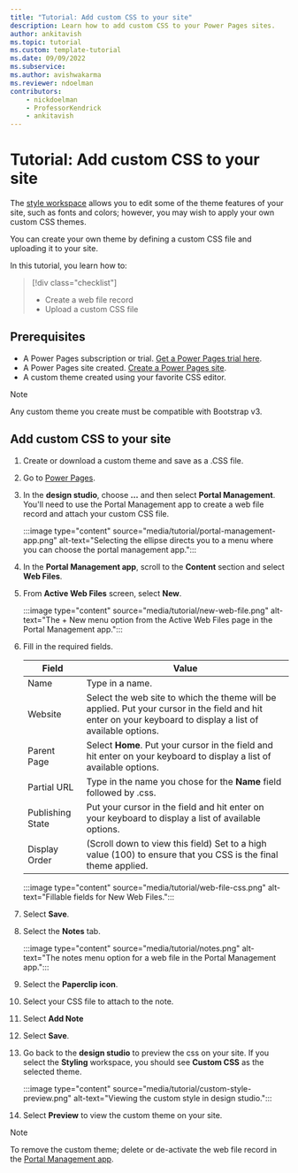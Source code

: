 ```yaml
---
title: "Tutorial: Add custom CSS to your site"
description: Learn how to add custom CSS to your Power Pages sites.
author: ankitavish
ms.topic: tutorial
ms.custom: template-tutorial
ms.date: 09/09/2022
ms.subservice:
ms.author: avishwakarma 
ms.reviewer: ndoelman
contributors:
    - nickdoelman
    - ProfessorKendrick
    - ankitavish
---
```

# Tutorial: Add custom CSS to your site

The [style workspace](tutorial-style-site.md) allows you to edit some of the theme features of your site, such as fonts and colors; however, you may wish to apply your own custom CSS themes.

You can create your own theme by defining a custom CSS file and uploading it to your site.  

In this tutorial, you learn how to:

> [!div class="checklist"]
> * Create a web file record
> * Upload a custom CSS file

## Prerequisites

- A Power Pages subscription or trial. [Get a Power Pages trial here](trial-signup.md).
- A Power Pages site created. [Create a Power Pages site](create-manage.md).
- A custom theme created using your favorite CSS editor.

> [!NOTE]  
> Any custom theme you create must be compatible with Bootstrap v3.

## Add custom CSS to your site

1. Create or download a custom theme and save as a .CSS file.

1. Go to [Power Pages](https://make.powerpages.microsoft.com/).

1. In the **design studio**, choose **...** and then select **Portal Management**. You'll need to use the Portal Management app to create a web file record and attach your custom CSS file.

    :::image type="content" source="media/tutorial/portal-management-app.png" alt-text="Selecting the ellipse directs you to a menu where you can choose the portal management app.":::

1. In the **Portal Management app**, scroll to the **Content** section and select **Web Files**.

1. From **Active Web Files** screen, select **New**.

    :::image type="content" source="media/tutorial/new-web-file.png" alt-text="The + New menu option from the Active Web Files page in the Portal Management app.":::

1. Fill in the required fields. 

    |Field  |Value  |
    |---------|---------|
    |Name     |Type in a name.         |
    |Website     |Select the web site to which the theme will be applied. Put your cursor in the field and hit enter on your keyboard to display a list of available options.         |
    |Parent Page    |Select **Home**. Put your cursor in the field and hit enter on your keyboard to display a list of available options.           |
    |Partial URL    |Type in the name you chose for the **Name** field followed by .css.         |
    |Publishing State| Put your cursor in the field and hit enter on your keyboard to display a list of available options.  |
    | Display Order | (Scroll down to view this field) Set to a high value (100) to ensure that you CSS is the final theme applied. |

    :::image type="content" source="media/tutorial/web-file-css.png" alt-text="Fillable fields for New Web Files.":::

1. Select **Save**.

1. Select the **Notes** tab.

    :::image type="content" source="media/tutorial/notes.png" alt-text="The notes menu option for a web file in the Portal Management app.":::

1. Select the **Paperclip icon**.

1. Select your CSS file to attach to the note.

1. Select **Add Note**

1. Select **Save**.

1. Go back to the **design studio** to preview the css on your site. If you select the **Styling** workspace, you should see **Custom CSS** as the selected theme. 

    :::image type="content" source="media/tutorial/custom-style-preview.png" alt-text="Viewing the custom style in design studio.":::

1. Select **Preview** to view the custom theme on your site.

> [!NOTE]
> To remove the custom theme; delete or de-activate the web file record in the [Portal Management app](../configure/portal-management-app.md).
